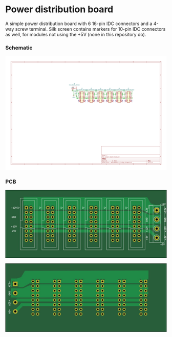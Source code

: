 # Power distribution board

A simple power distribution board with 6 16-pin IDC connectors and a 4-way screw terminal. Silk screen contains markers for 10-pin IDC connectors as well, for modules not using the +5V (none in this repository do).

### Schematic

![schematic](export/Schematic/power-board-schematic.svg)

### PCB

![top](export/PCB/2D_render/jlcpcb_green_enig/power-board-top.jpg)

![bottom](export/PCB/2D_render/jlcpcb_green_enig/power-board-bottom.jpg)
